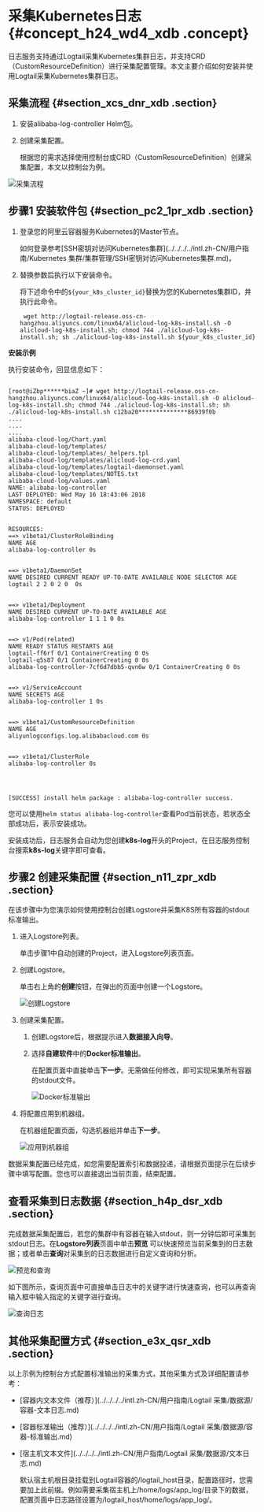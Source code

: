 # 采集Kubernetes日志 {#concept_h24_wd4_xdb .concept}

日志服务支持通过Logtail采集Kubernetes集群日志，并支持CRD（CustomResourceDefinition）进行采集配置管理。本文主要介绍如何安装并使用Logtail采集Kubernetes集群日志。

## 采集流程 {#section_xcs_dnr_xdb .section}

1.  安装alibaba-log-controller Helm包。
2.  创建采集配置。

    根据您的需求选择使用控制台或CRD（CustomResourceDefinition）创建采集配置，本文以控制台为例。


![](http://static-aliyun-doc.oss-cn-hangzhou.aliyuncs.com/assets/img/13801/3793_zh-CN.png "采集流程")

## 步骤1 安装软件包 {#section_pc2_1pr_xdb .section}

1.  登录您的阿里云容器服务Kubernetes的Master节点。

    如何登录参考[SSH密钥对访问Kubernetes集群](../../../../intl.zh-CN/用户指南/Kubernetes 集群/集群管理/SSH密钥对访问Kubernetes集群.md)。

2.  替换参数后执行以下安装命令。

    将下述命令中的`${your_k8s_cluster_id}`替换为您的Kubernetes集群ID，并执行此命令。

    ```
     wget http://logtail-release.oss-cn-hangzhou.aliyuncs.com/linux64/alicloud-log-k8s-install.sh -O alicloud-log-k8s-install.sh; chmod 744 ./alicloud-log-k8s-install.sh; sh ./alicloud-log-k8s-install.sh ${your_k8s_cluster_id}
    ```


**安装示例**

执行安装命令，回显信息如下：

```

[root@iZbp******biaZ ~]# wget http://logtail-release.oss-cn-hangzhou.aliyuncs.com/linux64/alicloud-log-k8s-install.sh -O alicloud-log-k8s-install.sh; chmod 744 ./alicloud-log-k8s-install.sh; sh ./alicloud-log-k8s-install.sh c12ba20**************86939f0b
....
....
....
alibaba-cloud-log/Chart.yaml
alibaba-cloud-log/templates/
alibaba-cloud-log/templates/_helpers.tpl
alibaba-cloud-log/templates/alicloud-log-crd.yaml
alibaba-cloud-log/templates/logtail-daemonset.yaml
alibaba-cloud-log/templates/NOTES.txt
alibaba-cloud-log/values.yaml
NAME: alibaba-log-controller
LAST DEPLOYED: Wed May 16 18:43:06 2018
NAMESPACE: default
STATUS: DEPLOYED


RESOURCES:
==> v1beta1/ClusterRoleBinding
NAME AGE
alibaba-log-controller 0s


==> v1beta1/DaemonSet
NAME DESIRED CURRENT READY UP-TO-DATE AVAILABLE NODE SELECTOR AGE
logtail 2 2 0 2 0  0s


==> v1beta1/Deployment
NAME DESIRED CURRENT UP-TO-DATE AVAILABLE AGE
alibaba-log-controller 1 1 1 0 0s


==> v1/Pod(related)
NAME READY STATUS RESTARTS AGE
logtail-ff6rf 0/1 ContainerCreating 0 0s
logtail-q5s87 0/1 ContainerCreating 0 0s
alibaba-log-controller-7cf6d7dbb5-qvn6w 0/1 ContainerCreating 0 0s


==> v1/ServiceAccount
NAME SECRETS AGE
alibaba-log-controller 1 0s


==> v1beta1/CustomResourceDefinition
NAME AGE
aliyunlogconfigs.log.alibabacloud.com 0s


==> v1beta1/ClusterRole
alibaba-log-controller 0s




[SUCCESS] install helm package : alibaba-log-controller success.
```

您可以使用`helm status alibaba-log-controller`查看Pod当前状态，若状态全部成功后，表示安装成功。

安装成功后，日志服务会自动为您创建**k8s-log**开头的Project，在日志服务控制台搜索**k8s-log**关键字即可查看。

## 步骤2 创建采集配置 {#section_n11_zpr_xdb .section}

在该步骤中为您演示如何使用控制台创建Logstore并采集K8S所有容器的stdout标准输出。

1.  进入Logstore列表。

    单击步骤1中自动创建的Project，进入Logstore列表页面。

2.  创建Logstore。

    单击右上角的**创建**按钮，在弹出的页面中创建一个Logstore。

    ![](http://static-aliyun-doc.oss-cn-hangzhou.aliyuncs.com/assets/img/13801/3794_zh-CN.png "创建Logstore")

3.  创建采集配置。

    1.  创建Logstore后，根据提示进入**数据接入向导**。
    2.  选择**自建软件**中的**Docker标准输出**。

        在配置页面中直接单击**下一步**。无需做任何修改，即可实现采集所有容器的stdout文件。

        ![](http://static-aliyun-doc.oss-cn-hangzhou.aliyuncs.com/assets/img/13801/3796_zh-CN.png "Docker标准输出")

4.  将配置应用到机器组。

    在机器组配置页面，勾选机器组并单击**下一步**。

    ![](http://static-aliyun-doc.oss-cn-hangzhou.aliyuncs.com/assets/img/13801/3797_zh-CN.png "应用到机器组")


数据采集配置已经完成，如您需要配置索引和数据投递，请根据页面提示在后续步骤中填写配置。您也可以直接退出当前页面，结束配置。

## 查看采集到日志数据 {#section_h4p_dsr_xdb .section}

完成数据采集配置后，若您的集群中有容器在输入stdout，则一分钟后即可采集到stdout日志。在**Logstore列表**页面中单击**预览** 可以快速预览当前采集到的日志数据；或者单击**查询**对采集到的日志数据进行自定义查询和分析。

![](http://static-aliyun-doc.oss-cn-hangzhou.aliyuncs.com/assets/img/13801/3798_zh-CN.png "预览和查询")

如下图所示，查询页面中可直接单击日志中的关键字进行快速查询，也可以再查询输入框中输入指定的关键字进行查询。

![](http://static-aliyun-doc.oss-cn-hangzhou.aliyuncs.com/assets/img/13801/3804_zh-CN.png "查询日志")

## 其他采集配置方式 {#section_e3x_qsr_xdb .section}

以上示例为控制台方式配置标准输出的采集方式，其他采集方式及详细配置请参考：

-   [容器内文本文件（推荐）](../../../../intl.zh-CN/用户指南/Logtail 采集/数据源/容器-文本日志.md)
-   [容器标准输出（推荐）](../../../../intl.zh-CN/用户指南/Logtail 采集/数据源/容器-标准输出.md)
-   [宿主机文本文件](../../../../intl.zh-CN/用户指南/Logtail 采集/数据源/文本日志.md)

    默认宿主机根目录挂载到Logtail容器的/logtail\_host目录，配置路径时，您需要加上此前缀。例如需要采集宿主机上/home/logs/app\_log/目录下的数据，配置页面中日志路径设置为/logtail\_host/home/logs/app\_log/。


